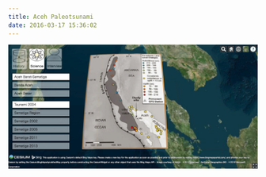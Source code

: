 ```yaml
---
title: Aceh Paleotsunami
date: 2016-03-17 15:36:02
---
```


[![Aceh Paleotsunami Archive](../images/aceh-archive-screenshot.png)](../aceh_paleotsunami_archive/)
